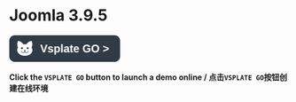 # Joomla 3.9.5

<a href="https://www.vsplate.com/?docker-compose=https://github.com/vsplate/dcenvs/joomla/3.9.5"><img alt="VSPLATE GO" src="https://raw.githubusercontent.com/vsplate/images/master/vsgo_btn.png" width="200px"></a>

**Click the `VSPLATE GO` button to launch a demo online / 点击`VSPLATE GO`按钮创建在线环境**